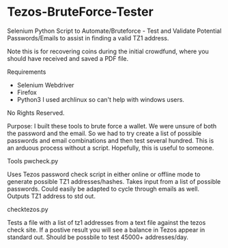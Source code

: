 # Tezos-BruteForce-Tester
Selenium Python Script to Automate/Bruteforce - Test and Validate Potential Passwords/Emails to assist in finding a valid TZ1 address.

Note this is for recovering coins during the initial crowdfund, where you should have received and saved a PDF file.

Requirements
- Selenium Webdriver
- Firefox
- Python3
I used archlinux so can't help with windows users.

No Rights Reserved.

Purpose: I built these tools to brute force a wallet. We were unsure of both the password and the email. So we had to try create a list
of possible passwords and email combinations and then test several hundred. This is an arduous process without a script.  Hopefully, this is useful to someone.

Tools
pwcheck.py

Uses Tezos password check script in either online or offline mode to generate possible TZ1 addresses/hashes. Takes input from a list of possible passwords. Could easily be adapted to cycle through emails as well.  Outputs TZ1 address to std out.

checktezos.py

Tests a file with a list of tz1 addresses from a text file against the tezos check site. If a postive result you will see a balance in Tezos appear in standard out.
Should be possbile to test 45000+ addresses/day.

